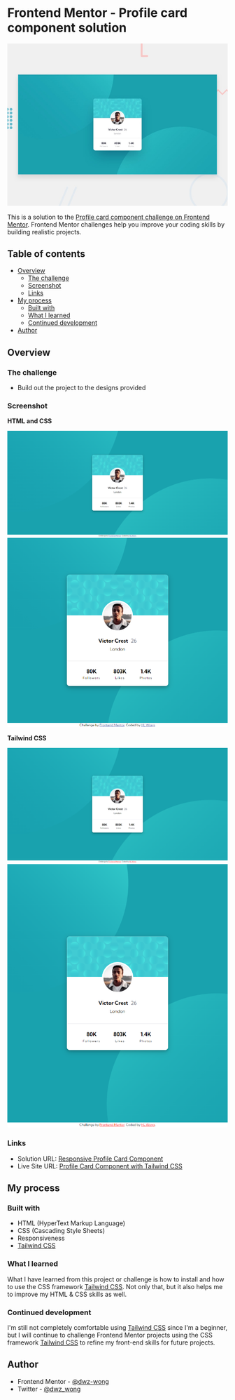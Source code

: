 # Frontend Mentor - Profile card component solution

![Design preview for the Profile card component coding challenge](design/desktop-preview.jpg)

This is a solution to the [Profile card component challenge on Frontend Mentor](https://www.frontendmentor.io/challenges/profile-card-component-cfArpWshJ). Frontend Mentor challenges help you improve your coding skills by building realistic projects. 

## Table of contents

- [Overview](#overview)
  - [The challenge](#the-challenge)
  - [Screenshot](#screenshot)
  - [Links](#links)
- [My process](#my-process)
  - [Built with](#built-with)
  - [What I learned](#what-i-learned)
  - [Continued development](#continued-development)
- [Author](#author)

## Overview

### The challenge

- Build out the project to the designs provided

### Screenshot

**HTML and CSS**

![Desktop Design](screenshots/profile-card-component-html-and-css-desktop.png)
![Mobile Design](screenshots/profile-card-component-html-and-css-mobile.png)

**Tailwind CSS**

![Desktop Design](screenshots/profile-card-component-tailwindcss-desktop.png)
![Mobile Design](screenshots/profile-card-component-tailwindcss-mobile.png)

### Links

- Solution URL: [Responsive Profile Card Component](https://your-solution-url.com)
- Live Site URL: [Profile Card Component with Tailwind CSS](https://dwz-wong.github.io/profile-card-component/)

## My process

### Built with

- HTML (HyperText Markup Language)
- CSS (Cascading Style Sheets)
- Responsiveness
- [Tailwind CSS](https://tailwindcss.com/)

### What I learned

What I have learned from this project or challenge is how to install and how to use the CSS framework [Tailwind CSS](https://tailwindcss.com/). Not only that, but it also helps me to improve my HTML & CSS skills as well.

### Continued development

I'm still not completely comfortable using [Tailwind CSS](https://tailwindcss.com/) since I'm a beginner, but I will continue to challenge Frontend Mentor projects using the CSS framework [Tailwind CSS](https://tailwindcss.com/) to refine my front-end skills for future projects.

## Author

- Frontend Mentor - [@dwz-wong](https://www.frontendmentor.io/profile/dwz-wong)
- Twitter - [@dwz_wong](https://twitter.com/dwz_wong)
